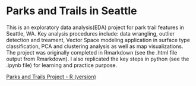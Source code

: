 # Parks and Trails in Seattle

This is an exploratory data analysis(EDA) project for park trail features in Seattle, WA. Key analysis procedures include: data wrangling,
outlier detection and treament, Vector Space modeling application in surface type classification, PCA and clustering analysis as well as 
map visualizations. The project was originally completed in Rmarkdown (see the .html file output from Rmarkdown). I also replicated the key steps in python (see the .ipynb file) for learning and practice purpose. 


[Parks and Trails Project - R (version)](http://htmlpreview.github.io/?https://github.com/wanjingz/Academic-Projects/blob/master/Parks%20and%20Trails/Project2_Jingzhe_Wang.html)


